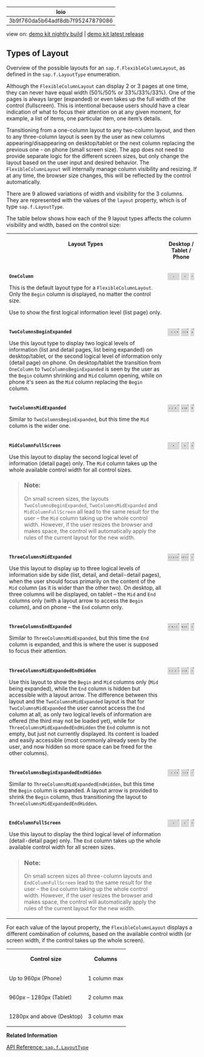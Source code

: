 <!-- loio3b9f760da5b64adf8db7f95247879086 -->

| loio |
| -----|
| 3b9f760da5b64adf8db7f95247879086 |

<div id="loio">

view on: [demo kit nightly build](https://sdk.openui5.org/nightly/#/topic/3b9f760da5b64adf8db7f95247879086) | [demo kit latest release](https://sdk.openui5.org/topic/3b9f760da5b64adf8db7f95247879086)</div>

## Types of Layout

Overview of the possible layouts for an `sap.f.FlexibleColumnLayout`, as defined in the `sap.f.LayoutType` enumeration.

Although the `FlexibleColumnLayout` can display 2 or 3 pages at one time, they can never have equal width \(50%/50% or 33%/33%/33%\). One of the pages is always larger \(expanded\) or even takes up the full width of the control \(fullscreen\). This is intentional because users should have a clear indication of what to focus their attention on at any given moment, for example, a list of items, one particular item, one item’s details.

Transitioning from a one-column layout to any two-column layout, and then to any three-column layout is seen by the user as new columns appearing/disappearing on desktop/tablet or the next column replacing the previous one - on phone \(small screen size\). The app does not need to provide separate logic for the different screen sizes, but only change the layout based on the user input and desired behavior. The `FlexibleColumnLayout` will internally manage column visibility and resizing. If at any time, the browser size changes, this will be reflected by the control automatically.

There are 9 allowed variations of width and visibility for the 3 columns. They are represented with the values of the `layout` property, which is of type `sap.f.LayoutType`.

The table below shows how each of the 9 layout types affects the column visibility and width, based on the control size:


<table>
<tr>
<th valign="top">

Layout Types



</th>
<th valign="top" align="center">

Desktop / Tablet / Phone



</th>
</tr>
<tr>
<td valign="top">

**`OneColumn`**

This is the default layout type for a `FlexibleColumnLayout`. Only the `Begin` column is displayed, no matter the control size.

Use to show the first logical information level \(list page\) only.



</td>
<td valign="top">

 ![](images/loiod7914916d4674c3481d67658eae465a1_LowRes.png) 



</td>
</tr>
<tr>
<td valign="top">

**`TwoColumnsBeginExpanded`**

Use this layout type to display two logical levels of information \(list and detail pages, list being expanded\) on desktop/tablet, or the second logical level of information only \(detail page\) on phone. On desktop/tablet the transition from `OneColumn` to `TwoColumnsBeginExpanded` is seen by the user as the `Begin` column shrinking and `Mid` column opening, while on phone it's seen as the `Mid` column replacing the `Begin` column.



</td>
<td valign="top">

 ![](images/loio9a603876f70a47aeabf08c030a5e9daa_LowRes.png) 



</td>
</tr>
<tr>
<td valign="top">

**`TwoColumnsMidExpanded`**

Similar to `TwoColumnsBeginExpanded`, but this time the `Mid` column is the wider one.



</td>
<td valign="top">

 ![](images/loioc0d69368378f4d0dac00d62801fd64e5_LowRes.png) 



</td>
</tr>
<tr>
<td valign="top">

**`MidColumnFullScreen`**

Use this layout to display the second logical level of information \(detail page\) only. The `Mid` column takes up the whole available control width for all control sizes.

> ### Note:  
> On small screen sizes, the layouts `TwoColumnsBeginExpanded`, `TwoColumnsMidExpanded` and `MidColumnFullScreen` all lead to the same result for the user – the `Mid` column taking up the whole control width. However, if the user resizes the browser and makes space, the control will automatically apply the rules of the current layout for the new width.



</td>
<td valign="top">

 ![](images/loioa01d72d41f014168b9438d12e650f4ad_LowRes.png) 



</td>
</tr>
<tr>
<td valign="top">

**`ThreeColumnsMidExpanded`**

Use this layout to display up to three logical levels of information side by side \(list, detail, and detail-detail pages\), when the user should focus primarily on the content of the `Mid` column \(as it is wider than the other two\). On desktop, all three columns will be displayed, on tablet – the `Mid` and `End` columns only \(with a layout arrow to access the `Begin` column\), and on phone – the `End` column only.



</td>
<td valign="top">

 ![](images/loiod1f89e8ad3f9409aa14e8e98a07f8bb4_LowRes.png) 



</td>
</tr>
<tr>
<td valign="top">

**`ThreeColumnsEndExpanded`**

Similar to `ThreeColumnsMidExpanded`, but this time the `End` column is expanded, and this is where the user is supposed to focus their attention.



</td>
<td valign="top">

 ![](images/loio2cef71c4c5e64dea975c6b44196d2ca7_LowRes.png) 



</td>
</tr>
<tr>
<td valign="top">

**`ThreeColumnsMidExpandedEndHidden`**

Use this layout to show the `Begin` and `Mid` columns only \(`Mid` being expanded\), while the `End` column is hidden but accessible with a layout arrow. The difference between this layout and the `TwoColumnsMidExpanded` layout is that for `TwoColumnsMidExpanded` the user cannot access the `End` column at all, as only two logical levels of information are offered \(the third may not be loaded yet\), while for `ThreeColumnsMidExpandedEndHidden` the `End` column is not empty, but just not currently displayed. Its content is loaded and easily accessible \(most commonly already seen by the user, and now hidden so more space can be freed for the other columns\).



</td>
<td valign="top">

 ![](images/loio21a31d26b82d4c8ea2d17fe28a792026_LowRes.png) 



</td>
</tr>
<tr>
<td valign="top">

**`ThreeColumnsBeginExpandedEndHidden`**

Similar to `ThreeColumnsMidExpandedEndHidden`, but this time the `Begin` column is expanded. A layout arrow is provided to shrink the `Begin` column, thus transitioning the layout to `ThreeColumnsMidExpandedEndHidden`.



</td>
<td valign="top">

 ![](images/loioe98b27beff5145b79cd3a7a7392f9167_LowRes.png) 



</td>
</tr>
<tr>
<td valign="top">

**`EndColumnFullScreen`**

Use this layout to display the third logical level of information \(detail-detail page\) only. The `End` column takes up the whole available control width for all screen sizes.

> ### Note:  
> On small screen sizes all three-column layouts and `EndColumnFullScreen` lead to the same result for the user – the `End` column taking up the whole control width. However, if the user resizes the browser and makes space, the control will automatically apply the rules of the current layout for the new width.



</td>
<td valign="top">

 ![](images/loio1129d11a2aa3466c937db16d8e9c149a_LowRes.png) 



</td>
</tr>
</table>

For each value of the layout property, the `FlexibleColumnLayout` displays a different combination of columns, based on the available control width \(or screen width, if the control takes up the whole screen\).


<table>
<tr>
<th valign="top">

Control size



</th>
<th valign="top">

Columns



</th>
</tr>
<tr>
<td valign="top">

Up to 960px \(Phone\)



</td>
<td valign="top">

1 column max



</td>
</tr>
<tr>
<td valign="top">

960px – 1280px \(Tablet\)



</td>
<td valign="top">

2 column max



</td>
</tr>
<tr>
<td valign="top">

1280px and above \(Desktop\)



</td>
<td valign="top">

3 column max



</td>
</tr>
</table>

**Related Information**  


[API Reference: `sap.f.LayoutType`](https://sdk.openui5.org/api/sap.f.LayoutType)

